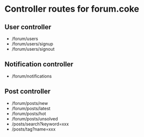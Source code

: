 # Controller routes for forum.coke

## User controller
- /forum/users
- /forum/users/signup
- /forum/users/signout

## Notification controller
- /forum/notifications

## Post controller
- /forum/posts/new
- /forum/posts/latest
- /forum/posts/hot
- /forum/posts/unsolved
- /posts/search?keyword=xxx
- /posts/tag?name=xxx
